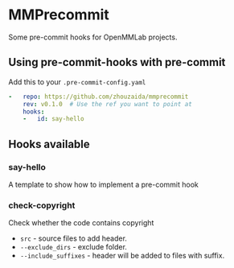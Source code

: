 # MMPrecommit

Some pre-commit hooks for OpenMMLab projects.

## Using pre-commit-hooks with pre-commit

Add this to your `.pre-commit-config.yaml`

```yaml
-   repo: https://github.com/zhouzaida/mmprecommit
    rev: v0.1.0  # Use the ref you want to point at
    hooks:
    -   id: say-hello
```
## Hooks available

### say-hello

A template to show how to implement a pre-commit hook

### check-copyright

 Check whether the code contains copyright

 * `src` - source files to add header.
 * `--exclude_dirs` - exclude folder.
 * `--include_suffixes` - header will be added to files with suffix.